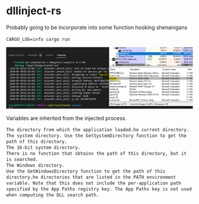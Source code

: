 # dllinject-rs

Probably going to be incorporate into some function hooking shenanigans

``CARGO_LOG=info cargo run``

![alt text](https://github.com/sebiiV/dllinject-rs/blob/master/screenshots/1.png?raw=true)

Variables are inherited from the injected process.

	The directory from which the application loaded.he current directory.
	The system directory. Use the GetSystemDirectory function to get the path of this directory.
	The 16-bit system directory. 
	There is no function that obtains the path of this directory, but it is searched.
	The Windows directory. 
	Use the GetWindowsDirectory function to get the path of this directory.he directories that are listed in the PATH environment variable. Note that this does not include the per-application path specified by the App Paths registry key. The App Paths key is not used when computing the DLL search path.
